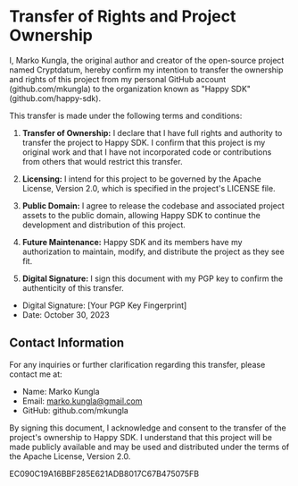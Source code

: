 # Transfer of Rights and Project Ownership

I, Marko Kungla, the original author and creator of the open-source project named Cryptdatum, hereby confirm my intention to transfer the ownership and rights of this project from my personal GitHub account (github.com/mkungla) to the organization known as "Happy SDK" (github.com/happy-sdk).

This transfer is made under the following terms and conditions:

1. **Transfer of Ownership:** I declare that I have full rights and authority to transfer the project to Happy SDK. I confirm that this project is my original work and that I have not incorporated code or contributions from others that would restrict this transfer.

2. **Licensing:** I intend for this project to be governed by the Apache License, Version 2.0, which is specified in the project's LICENSE file.

3. **Public Domain:** I agree to release the codebase and associated project assets to the public domain, allowing Happy SDK to continue the development and distribution of this project.

4. **Future Maintenance:** Happy SDK and its members have my authorization to maintain, modify, and distribute the project as they see fit.

5. **Digital Signature:** I sign this document with my PGP key to confirm the authenticity of this transfer.

- Digital Signature: [Your PGP Key Fingerprint]
- Date: October 30, 2023

## Contact Information

For any inquiries or further clarification regarding this transfer, please contact me at:

- Name: Marko Kungla
- Email: marko.kungla@gmail.com
- GitHub: github.com/mkungla

By signing this document, I acknowledge and consent to the transfer of the project's ownership to Happy SDK. I understand that this project will be made publicly available and may be used and distributed under the terms of the Apache License, Version 2.0.

EC090C19A16BBF285E621ADB8017C67B475075FB